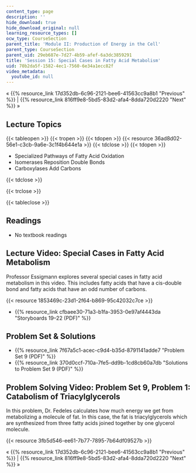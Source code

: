 ```yaml
---
content_type: page
description: ''
hide_download: true
hide_download_original: null
learning_resource_types: []
ocw_type: CourseSection
parent_title: 'Module II: Production of Energy in the Cell'
parent_type: CourseSection
parent_uid: 29eb687e-7d27-4b59-afef-6a3dc3859291
title: 'Session 15: Special Cases in Fatty Acid Metabolism'
uid: 70b2da5f-1582-4ec1-7560-6e34a1ecc82f
video_metadata:
  youtube_id: null
---
```


« {{% resource_link 17d352db-6c96-2121-bee6-41563cc9a8b1 "Previous" %}} | {{% resource_link 816ff9e8-5bd5-83d2-afa4-8dda720d2220 "Next" %}} »

Lecture Topics
--------------

{{< tableopen >}}
{{< tropen >}}
{{< tdopen >}}
{{< resource 36ad8d02-56e1-c3cb-9a6e-3c1f4b644e1a >}}
{{< tdclose >}}
{{< tdopen >}}


*   Specialized Pathways of Fatty Acid Oxidation
*   Isomerases Reposition Double Bonds
*   Carboxylases Add Carbons


{{< tdclose >}}

{{< trclose >}}

{{< tableclose >}}

Readings
--------

*   No textbook readings

Lecture Video: Special Cases in Fatty Acid Metabolism
-----------------------------------------------------

Professor Essigmann explores several special cases in fatty acid metabolism in this video. This includes fatty acids that have a cis-double bond and fatty acids that have an odd number of carbons.

{{< resource 1853469c-23d1-2f64-b869-95c42032c7ce >}}

*   {{% resource_link cfbaee30-71a3-b1fa-3953-0e97af4443da "Storyboards 19–22 (PDF)" %}}

Problem Set & Solutions
-----------------------

*   {{% resource_link 7f67a5c1-acec-c9d4-b35d-8791141adde7 "Problem Set 9 (PDF)" %}}
*   {{% resource_link 370d0ccf-710a-7fe5-dd9b-1cd8cb60a7db "Solutions to Problem Set 9 (PDF)" %}}

Problem Solving Video: Problem Set 9, Problem 1: Catabolism of Triacylglycerols
-------------------------------------------------------------------------------

In this problem, Dr. Fedeles calculates how much energy we get from metabolizing a molecule of fat. In this case, the fat is triacylglycerols which are synthesized from three fatty acids joined together by one glycerol molecule.

{{< resource 3fb5d546-ee61-7b77-7895-7b64df09527b >}}

« {{% resource_link 17d352db-6c96-2121-bee6-41563cc9a8b1 "Previous" %}} | {{% resource_link 816ff9e8-5bd5-83d2-afa4-8dda720d2220 "Next" %}} »